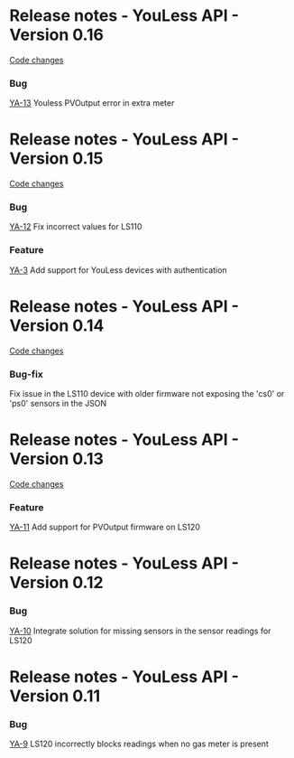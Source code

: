 # Release notes - YouLess API - Version 0.16

[Code changes](https://bitbucket.org/jongsoftdev/youless-python-bridge/branches/compare/0.16%0D0.15#diff)

### Bug

[YA-13](https://jongsoftdev.atlassian.net/browse/YA-13) Youless PVOutput error in extra meter

# Release notes - YouLess API - Version 0.15

[Code changes](https://bitbucket.org/jongsoftdev/youless-python-bridge/branches/compare/0.15%0D0.14#diff)

### Bug

[YA-12](https://jongsoftdev.atlassian.net/browse/YA-12) Fix incorrect values for LS110

### Feature

[YA-3](https://jongsoftdev.atlassian.net/browse/YA-3) Add support for YouLess devices with authentication

# Release notes - YouLess API - Version 0.14

[Code changes](https://bitbucket.org/jongsoftdev/youless-python-bridge/branches/compare/0.14%0D0.13#diff)

### Bug-fix

Fix issue in the LS110 device with older firmware not exposing the 'cs0' or 'ps0' sensors in the JSON

# Release notes - YouLess API - Version 0.13

[Code changes](https://bitbucket.org/jongsoftdev/youless-python-bridge/branches/compare/0.13%0D0.12#diff)

### Feature

[YA-11](https://jongsoftdev.atlassian.net/browse/YA-11) Add support for PVOutput firmware on LS120


# Release notes - YouLess API - Version 0.12

### Bug

[YA-10](https://jongsoftdev.atlassian.net/browse/YA-10) Integrate solution for missing sensors in the sensor readings for LS120

# Release notes - YouLess API - Version 0.11

### Bug

[YA-9](https://jongsoftdev.atlassian.net/browse/YA-9) LS120 incorrectly blocks readings when no gas meter is present
